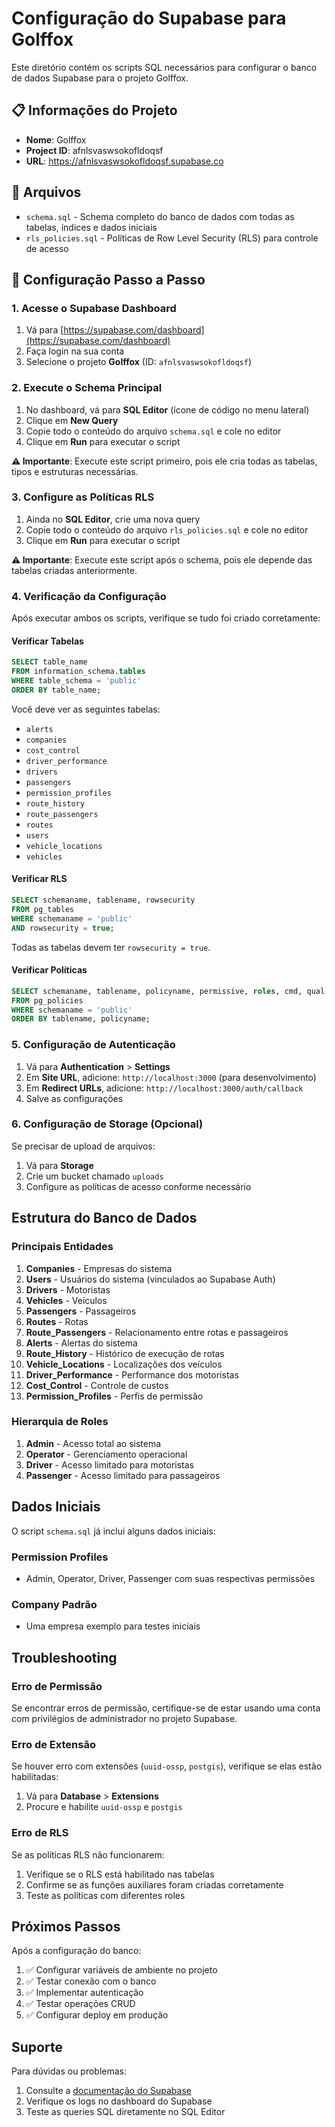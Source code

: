 # Configuração do Supabase para Golffox

Este diretório contém os scripts SQL necessários para configurar o banco de dados Supabase para o projeto Golffox.

## 📋 Informações do Projeto

- **Nome**: Golffox
- **Project ID**: afnlsvaswsokofldoqsf
- **URL**: https://afnlsvaswsokofldoqsf.supabase.co

## 📁 Arquivos

- `schema.sql` - Schema completo do banco de dados com todas as tabelas, índices e dados iniciais
- `rls_policies.sql` - Políticas de Row Level Security (RLS) para controle de acesso

## 🚀 Configuração Passo a Passo

### 1. Acesse o Supabase Dashboard

1. Vá para [https://supabase.com/dashboard](https://supabase.com/dashboard)
2. Faça login na sua conta
3. Selecione o projeto **Golffox** (ID: `afnlsvaswsokofldoqsf`)

### 2. Execute o Schema Principal

1. No dashboard, vá para **SQL Editor** (ícone de código no menu lateral)
2. Clique em **New Query**
3. Copie todo o conteúdo do arquivo `schema.sql` e cole no editor
4. Clique em **Run** para executar o script

**⚠️ Importante**: Execute este script primeiro, pois ele cria todas as tabelas, tipos e estruturas necessárias.

### 3. Configure as Políticas RLS

1. Ainda no **SQL Editor**, crie uma nova query
2. Copie todo o conteúdo do arquivo `rls_policies.sql` e cole no editor
3. Clique em **Run** para executar o script

**⚠️ Importante**: Execute este script após o schema, pois ele depende das tabelas criadas anteriormente.

### 4. Verificação da Configuração

Após executar ambos os scripts, verifique se tudo foi criado corretamente:

#### Verificar Tabelas
```sql
SELECT table_name 
FROM information_schema.tables 
WHERE table_schema = 'public' 
ORDER BY table_name;
```

Você deve ver as seguintes tabelas:
- `alerts`
- `companies`
- `cost_control`
- `driver_performance`
- `drivers`
- `passengers`
- `permission_profiles`
- `route_history`
- `route_passengers`
- `routes`
- `users`
- `vehicle_locations`
- `vehicles`

#### Verificar RLS
```sql
SELECT schemaname, tablename, rowsecurity 
FROM pg_tables 
WHERE schemaname = 'public' 
AND rowsecurity = true;
```

Todas as tabelas devem ter `rowsecurity = true`.

#### Verificar Políticas
```sql
SELECT schemaname, tablename, policyname, permissive, roles, cmd, qual 
FROM pg_policies 
WHERE schemaname = 'public' 
ORDER BY tablename, policyname;
```

### 5. Configuração de Autenticação

1. Vá para **Authentication** > **Settings**
2. Em **Site URL**, adicione: `http://localhost:3000` (para desenvolvimento)
3. Em **Redirect URLs**, adicione: `http://localhost:3000/auth/callback`
4. Salve as configurações

### 6. Configuração de Storage (Opcional)

Se precisar de upload de arquivos:

1. Vá para **Storage**
2. Crie um bucket chamado `uploads`
3. Configure as políticas de acesso conforme necessário

## Estrutura do Banco de Dados

### Principais Entidades

1. **Companies** - Empresas do sistema
2. **Users** - Usuários do sistema (vinculados ao Supabase Auth)
3. **Drivers** - Motoristas
4. **Vehicles** - Veículos
5. **Passengers** - Passageiros
6. **Routes** - Rotas
7. **Route_Passengers** - Relacionamento entre rotas e passageiros
8. **Alerts** - Alertas do sistema
9. **Route_History** - Histórico de execução de rotas
10. **Vehicle_Locations** - Localizações dos veículos
11. **Driver_Performance** - Performance dos motoristas
12. **Cost_Control** - Controle de custos
13. **Permission_Profiles** - Perfis de permissão

### Hierarquia de Roles

1. **Admin** - Acesso total ao sistema
2. **Operator** - Gerenciamento operacional
3. **Driver** - Acesso limitado para motoristas
4. **Passenger** - Acesso limitado para passageiros

## Dados Iniciais

O script `schema.sql` já inclui alguns dados iniciais:

### Permission Profiles
- Admin, Operator, Driver, Passenger com suas respectivas permissões

### Company Padrão
- Uma empresa exemplo para testes iniciais

## Troubleshooting

### Erro de Permissão
Se encontrar erros de permissão, certifique-se de estar usando uma conta com privilégios de administrador no projeto Supabase.

### Erro de Extensão
Se houver erro com extensões (`uuid-ossp`, `postgis`), verifique se elas estão habilitadas:
1. Vá para **Database** > **Extensions**
2. Procure e habilite `uuid-ossp` e `postgis`

### Erro de RLS
Se as políticas RLS não funcionarem:
1. Verifique se o RLS está habilitado nas tabelas
2. Confirme se as funções auxiliares foram criadas corretamente
3. Teste as políticas com diferentes roles

## Próximos Passos

Após a configuração do banco:

1. ✅ Configurar variáveis de ambiente no projeto
2. ✅ Testar conexão com o banco
3. ✅ Implementar autenticação
4. ✅ Testar operações CRUD
5. ✅ Configurar deploy em produção

## Suporte

Para dúvidas ou problemas:
1. Consulte a [documentação do Supabase](https://supabase.com/docs)
2. Verifique os logs no dashboard do Supabase
3. Teste as queries SQL diretamente no SQL Editor